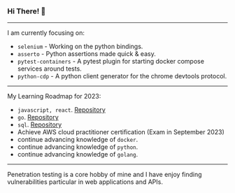 ### Hi There! 👋

-----

I am currently focusing on:

 - `selenium` - Working on the python bindings.
 - `asserto` - Python assertions made quick & easy.
 - `pytest-containers` - A pytest plugin for starting docker compose services around tests.
 - `python-cdp` - A python client generator for the chrome devtools protocol.

-----

My Learning Roadmap for 2023:

 - `javascript, react`. [Repository](https://github.com/symonk/)
 - `go`. [Repository](https://github.com/symonk/learning-golang)
 - `sql`. [Repository](https://github.com/symonk/learning-sql)
 - Achieve AWS cloud practitioner certification (Exam in September 2023)
 - continue advancing knowledge of `docker`.
 - continue advancing knowledge of `python`.
 - continue advancing knowledge of `golang`.

-----

Penetration testing is a core hobby of mine and I have enjoy finding vulnerabilities particular in
web applications and APIs.
